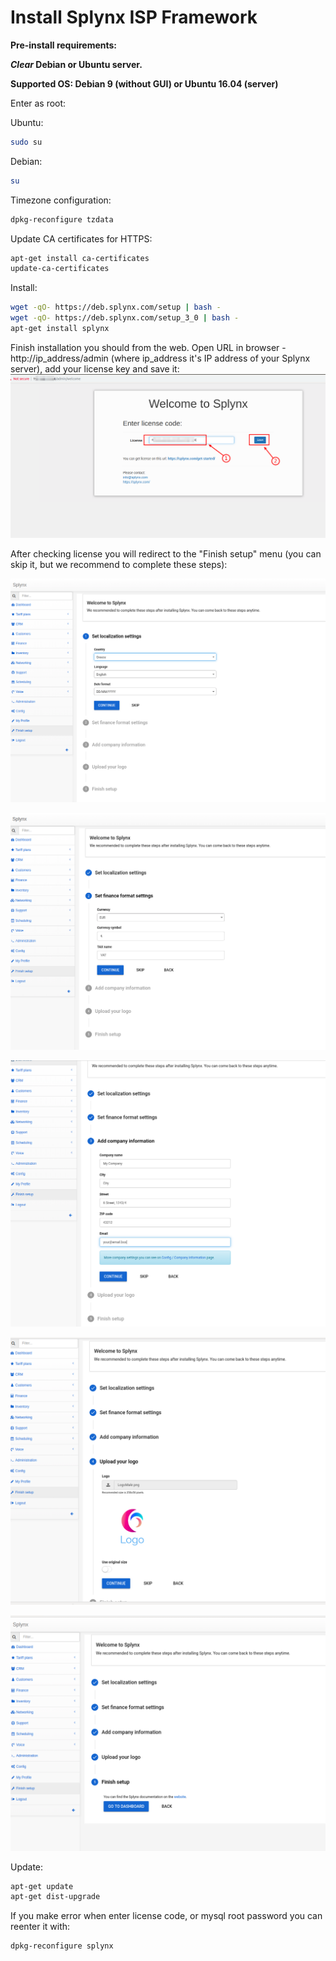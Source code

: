Install Splynx ISP Framework
============================

**Pre-install requirements:**

**_Clear_ Debian or Ubuntu server.**

**Supported OS: Debian 9 (without GUI) or Ubuntu 16.04 (server)**

Enter as root:

Ubuntu:
```bash
sudo su
```
Debian:
```bash
su
```
Timezone configuration:
```bash
dpkg-reconfigure tzdata
```
Update CA certificates for HTTPS:

```bash
apt-get install ca-certificates
update-ca-certificates
```
Install:
```bash
wget -qO- https://deb.splynx.com/setup | bash -
wget -qO- https://deb.splynx.com/setup_3_0 | bash -
apt-get install splynx
```
Finish installation you should from the web. Open URL in browser - http://ip_address/admin (where ip_address it's IP address of your Splynx server), add your license key and save it:
![Screenshot](install_splynx1.png)

After checking license you will redirect to the "Finish setup" menu (you can skip it, but we recommend to complete these steps):

![Screenshot](install_splynx2.png)

![Screenshot](install_splynx3.png)

![Screenshot](install_splynx4.png)

![Screenshot](install_splynx5.png)

![Screenshot](install_splynx6.png)


Update:
```bash
apt-get update
apt-get dist-upgrade
```
If you make error when enter license code, or mysql root password you can reenter it with:
```bash
dpkg-reconfigure splynx
```
